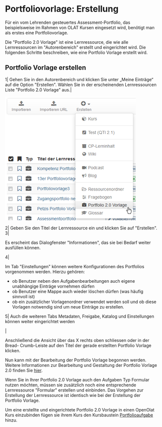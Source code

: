 # Portfoliovorlage: Erstellung

Für ein vom Lehrenden gesteuertes Assessment-Portfolio, das beispielsweise im
Rahmen von OLAT Kursen eingesetzt wird, benötigt man als erstes eine
Portfoliovorlage.

Die "Portfolio 2.0 Vorlage" ist eine Lernressource, die wie alle
Lernressourcen im "Autorenbereich" erstellt und eingerichtet wird. Die
folgenden Schritte beschreiben, wie eine Portfolio Vorlage erstellt wird.

Portfolio Vorlage erstellen  
---  
1| Gehen Sie in den Autorenbereich und klicken Sie unter „Meine Einträge“ auf
die Option "Erstellen". Wählen Sie in der erscheinenden Lernressourcen Liste
"Portfolio 2.0 Vorlage" aus.|

  

![](assets/portfolio_erstellen.png)  
  
2| Geben Sie den Titel der Lernressource ein und klicken Sie auf "Erstellen".  
3|

Es erscheint das Dialogfenster "Informationen", das sie bei Bedarf weiter
ausfüllen können.  
  
4|

Im Tab "Einstellungen" können weitere Konfigurationen des Portfolios
vorgenommen werden. Hierzu gehören:

  * ob Benutzer neben den Aufgabenbearbeitungen auch eigene unabhängige Einträge vornehmen dürfen
  * ob Benutzer eine Mappe auch wieder löschen dürfen (was häufig sinnvoll ist)
  * ob ein zusätzlicher Vorlagenordner verwendet werden soll und ob diese Vorlagen notwendig sind um neue Einträge zu erstellen.

  
5| Auch die weiteren Tabs Metadaten, Freigabe, Katalog und Einstellungen
können weiter eingerichtet werden  
  
|

Anschließend die Ansicht über das X rechts oben schliessen oder in der Bread-
Crumb-Leiste auf den Titel der gerade erstellten Portfolio Vorlage klicken.  

Nun kann mit der Bearbeitung der Portfolio Vorlage begonnen werden.  
Weitere Informationen zur Bearbeitung und Gestaltung der Portfolio Vorlage 2.0
finden Sie
[hier](Portfolio_template_Administration_and_editing.de.md).  
  
Wenn Sie in Ihrer Portfolio 2.0 Vorlage auch den Aufgaben Typ Formular nutzen
möchten, müssen sie zusätzlich noch eine entsprechende Lernressource
"Formular" erstellen und einbinden. Das Vorgehen zur Erstellung der
Lernressource ist identisch wie bei der Erstellung der Portfolio Vorlage.

Um eine erstellte und eingerichtete Portfolio 2.0 Vorlage in einen OpenOlat
Kurs einzubinden fügen sie ihrem Kurs den Kursbaustein [Portfolioaufgabe
](Portfolioaufgabe+erstellen.html)hinzu.

